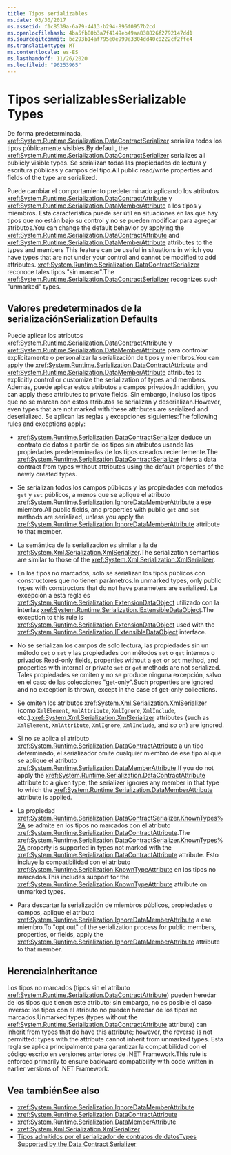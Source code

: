 ```yaml
---
title: Tipos serializables
ms.date: 03/30/2017
ms.assetid: f1c8539a-6a79-4413-b294-896f0957b2cd
ms.openlocfilehash: 4ba5fb80b3a7f4149eb49aa838826f2792147dd1
ms.sourcegitcommit: bc293b14af795e0e999e3304dd40c0222cf2ffe4
ms.translationtype: MT
ms.contentlocale: es-ES
ms.lasthandoff: 11/26/2020
ms.locfileid: "96253965"
---
```

# <a name="serializable-types"></a><span data-ttu-id="ebe1f-102">Tipos serializables</span><span class="sxs-lookup"><span data-stu-id="ebe1f-102">Serializable Types</span></span>

<span data-ttu-id="ebe1f-103">De forma predeterminada, <xref:System.Runtime.Serialization.DataContractSerializer> serializa todos los tipos públicamente visibles.</span><span class="sxs-lookup"><span data-stu-id="ebe1f-103">By default, the <xref:System.Runtime.Serialization.DataContractSerializer> serializes all publicly visible types.</span></span> <span data-ttu-id="ebe1f-104">Se serializan todas las propiedades de lectura y escritura públicas y campos del tipo.</span><span class="sxs-lookup"><span data-stu-id="ebe1f-104">All public read/write properties and fields of the type are serialized.</span></span>  
  
 <span data-ttu-id="ebe1f-105">Puede cambiar el comportamiento predeterminado aplicando los atributos <xref:System.Runtime.Serialization.DataContractAttribute> y <xref:System.Runtime.Serialization.DataMemberAttribute> a los tipos y miembros. Esta característica puede ser útil en situaciones en las que hay tipos que no están bajo su control y no se pueden modificar para agregar atributos.</span><span class="sxs-lookup"><span data-stu-id="ebe1f-105">You can change the default behavior by applying the <xref:System.Runtime.Serialization.DataContractAttribute> and <xref:System.Runtime.Serialization.DataMemberAttribute> attributes to the types and members This feature can be useful in situations in which you have types that are not under your control and cannot be modified to add attributes.</span></span> <span data-ttu-id="ebe1f-106"><xref:System.Runtime.Serialization.DataContractSerializer> reconoce tales tipos "sin marcar".</span><span class="sxs-lookup"><span data-stu-id="ebe1f-106">The <xref:System.Runtime.Serialization.DataContractSerializer> recognizes such "unmarked" types.</span></span>  
  
## <a name="serialization-defaults"></a><span data-ttu-id="ebe1f-107">Valores predeterminados de la serialización</span><span class="sxs-lookup"><span data-stu-id="ebe1f-107">Serialization Defaults</span></span>  

 <span data-ttu-id="ebe1f-108">Puede aplicar los atributos <xref:System.Runtime.Serialization.DataContractAttribute> y <xref:System.Runtime.Serialization.DataMemberAttribute> para controlar explícitamente o personalizar la serialización de tipos y miembros.</span><span class="sxs-lookup"><span data-stu-id="ebe1f-108">You can apply the <xref:System.Runtime.Serialization.DataContractAttribute> and <xref:System.Runtime.Serialization.DataMemberAttribute> attributes to explicitly control or customize the serialization of types and members.</span></span> <span data-ttu-id="ebe1f-109">Además, puede aplicar estos atributos a campos privados.</span><span class="sxs-lookup"><span data-stu-id="ebe1f-109">In addition, you can apply these attributes to private fields.</span></span> <span data-ttu-id="ebe1f-110">Sin embargo, incluso los tipos que no se marcan con estos atributos se serializan y deserializan.</span><span class="sxs-lookup"><span data-stu-id="ebe1f-110">However, even types that are not marked with these attributes are serialized and deserialized.</span></span> <span data-ttu-id="ebe1f-111">Se aplican las reglas y excepciones siguientes:</span><span class="sxs-lookup"><span data-stu-id="ebe1f-111">The following rules and exceptions apply:</span></span>  
  
- <span data-ttu-id="ebe1f-112"><xref:System.Runtime.Serialization.DataContractSerializer> deduce un contrato de datos a partir de los tipos sin atributos usando las propiedades predeterminadas de los tipos creados recientemente.</span><span class="sxs-lookup"><span data-stu-id="ebe1f-112">The <xref:System.Runtime.Serialization.DataContractSerializer> infers a data contract from types without attributes using the default properties of the newly created types.</span></span>  
  
- <span data-ttu-id="ebe1f-113">Se serializan todos los campos públicos y las propiedades con métodos `get` y `set` públicos, a menos que se aplique el atributo <xref:System.Runtime.Serialization.IgnoreDataMemberAttribute> a ese miembro.</span><span class="sxs-lookup"><span data-stu-id="ebe1f-113">All public fields, and properties with public `get` and `set` methods are serialized, unless you apply the <xref:System.Runtime.Serialization.IgnoreDataMemberAttribute> attribute to that member.</span></span>  
  
- <span data-ttu-id="ebe1f-114">La semántica de la serialización es similar a la de <xref:System.Xml.Serialization.XmlSerializer>.</span><span class="sxs-lookup"><span data-stu-id="ebe1f-114">The serialization semantics are similar to those of the <xref:System.Xml.Serialization.XmlSerializer>.</span></span>  
  
- <span data-ttu-id="ebe1f-115">En los tipos no marcados, solo se serializan los tipos públicos con constructores que no tienen parámetros.</span><span class="sxs-lookup"><span data-stu-id="ebe1f-115">In unmarked types, only public types with constructors that do not have parameters are serialized.</span></span> <span data-ttu-id="ebe1f-116">La excepción a esta regla es <xref:System.Runtime.Serialization.ExtensionDataObject> utilizado con la interfaz <xref:System.Runtime.Serialization.IExtensibleDataObject>.</span><span class="sxs-lookup"><span data-stu-id="ebe1f-116">The exception to this rule is <xref:System.Runtime.Serialization.ExtensionDataObject> used with the <xref:System.Runtime.Serialization.IExtensibleDataObject> interface.</span></span>  
  
- <span data-ttu-id="ebe1f-117">No se serializan los campos de solo lectura, las propiedades sin un método `get` o `set` y las propiedades con métodos `set` o `get` internos o privados.</span><span class="sxs-lookup"><span data-stu-id="ebe1f-117">Read-only fields, properties without a `get` or `set` method, and properties with internal or private `set` or `get` methods are not serialized.</span></span> <span data-ttu-id="ebe1f-118">Tales propiedades se omiten y no se produce ninguna excepción, salvo en el caso de las colecciones "get-only".</span><span class="sxs-lookup"><span data-stu-id="ebe1f-118">Such properties are ignored and no exception is thrown, except in the case of get-only collections.</span></span>  
  
- <span data-ttu-id="ebe1f-119">Se omiten los atributos <xref:System.Xml.Serialization.XmlSerializer> (como `XmlElement`, `XmlAttribute`, `XmlIgnore`, `XmlInclude`, etc.).</span><span class="sxs-lookup"><span data-stu-id="ebe1f-119"><xref:System.Xml.Serialization.XmlSerializer> attributes (such as `XmlElement`, `XmlAttribute`, `XmlIgnore`, `XmlInclude`, and so on) are ignored.</span></span>  
  
- <span data-ttu-id="ebe1f-120">Si no se aplica el atributo <xref:System.Runtime.Serialization.DataContractAttribute> a un tipo determinado, el serializador omite cualquier miembro de ese tipo al que se aplique el atributo <xref:System.Runtime.Serialization.DataMemberAttribute>.</span><span class="sxs-lookup"><span data-stu-id="ebe1f-120">If you do not apply the <xref:System.Runtime.Serialization.DataContractAttribute> attribute to a given type, the serializer ignores any member in that type to which the <xref:System.Runtime.Serialization.DataMemberAttribute> attribute is applied.</span></span>  
  
- <span data-ttu-id="ebe1f-121">La propiedad <xref:System.Runtime.Serialization.DataContractSerializer.KnownTypes%2A> se admite en los tipos no marcados con el atributo <xref:System.Runtime.Serialization.DataContractAttribute>.</span><span class="sxs-lookup"><span data-stu-id="ebe1f-121">The <xref:System.Runtime.Serialization.DataContractSerializer.KnownTypes%2A> property is supported in types not marked with the <xref:System.Runtime.Serialization.DataContractAttribute> attribute.</span></span> <span data-ttu-id="ebe1f-122">Esto incluye la compatibilidad con el atributo <xref:System.Runtime.Serialization.KnownTypeAttribute> en los tipos no marcados.</span><span class="sxs-lookup"><span data-stu-id="ebe1f-122">This includes support for the <xref:System.Runtime.Serialization.KnownTypeAttribute> attribute on unmarked types.</span></span>  
  
- <span data-ttu-id="ebe1f-123">Para descartar la serialización de miembros públicos, propiedades o campos, aplique el atributo <xref:System.Runtime.Serialization.IgnoreDataMemberAttribute> a ese miembro.</span><span class="sxs-lookup"><span data-stu-id="ebe1f-123">To "opt out" of the serialization process for public members, properties, or fields, apply the <xref:System.Runtime.Serialization.IgnoreDataMemberAttribute> attribute to that member.</span></span>  
  
## <a name="inheritance"></a><span data-ttu-id="ebe1f-124">Herencia</span><span class="sxs-lookup"><span data-stu-id="ebe1f-124">Inheritance</span></span>  

 <span data-ttu-id="ebe1f-125">Los tipos no marcados (tipos sin el atributo <xref:System.Runtime.Serialization.DataContractAttribute>) pueden heredar de los tipos que tienen este atributo; sin embargo, no es posible el caso inverso: los tipos con el atributo no pueden heredar de los tipos no marcados.</span><span class="sxs-lookup"><span data-stu-id="ebe1f-125">Unmarked types (types without the <xref:System.Runtime.Serialization.DataContractAttribute> attribute) can inherit from types that do have this attribute; however, the reverse is not permitted: types with the attribute cannot inherit from unmarked types.</span></span> <span data-ttu-id="ebe1f-126">Esta regla se aplica principalmente para garantizar la compatibilidad con el código escrito en versiones anteriores de .NET Framework.</span><span class="sxs-lookup"><span data-stu-id="ebe1f-126">This rule is enforced primarily to ensure backward compatibility with code written in earlier versions of .NET Framework.</span></span>  
  
## <a name="see-also"></a><span data-ttu-id="ebe1f-127">Vea también</span><span class="sxs-lookup"><span data-stu-id="ebe1f-127">See also</span></span>

- <xref:System.Runtime.Serialization.IgnoreDataMemberAttribute>
- <xref:System.Runtime.Serialization.DataContractAttribute>
- <xref:System.Runtime.Serialization.DataMemberAttribute>
- <xref:System.Xml.Serialization.XmlSerializer>
- [<span data-ttu-id="ebe1f-128">Tipos admitidos por el serializador de contratos de datos</span><span class="sxs-lookup"><span data-stu-id="ebe1f-128">Types Supported by the Data Contract Serializer</span></span>](types-supported-by-the-data-contract-serializer.md)
